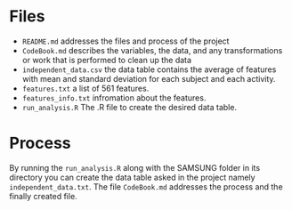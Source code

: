 # Files

* `README.md` addresses the files and process of the project
* `CodeBook.md` describes the variables, the data, and any transformations or work that is performed to clean up the data
* `independent_data.csv` the data table contains the average of features with mean and standard deviation for each subject and each activity.
* `features.txt` a list of 561 features.
* `features_info.txt` infromation about the features.
* `run_analysis.R` The .R file to create the desired data table.

# Process

By running the `run_analysis.R` along with the SAMSUNG folder in its directory you can create the data table asked in the project namely `independent_data.txt`. The file `CodeBook.md` addresses the process and the finally created file. 
